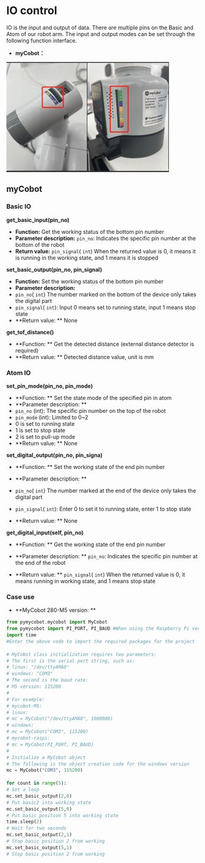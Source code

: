 # IO control
IO is the input and output of data. There are multiple pins on the Basic and Atom of our robot arm. The input and output modes can be set through the following function interface.

* **myCobot：**

<img src="../../../resource\3-FunctionsAndApplications\6.developmentGuide\python\io/mycobotIO.jpg" style="zoom: 67%;" />

## myCobot

### Basic IO

**get_basic_input(pin_no)**

- **Function:** Get the working status of the bottom pin number
- **Parameter description:** `pin_no`: Indicates the specific pin number at the bottom of the robot
- **Return value:** `pin_signal`( `int`) When the returned value is 0, it means it is running in the working state, and 1 means it is stopped

**set_basic_output(pin_no, pin_signal)**

- **Function:** Set the working status of the bottom pin number
- **Parameter description:**
- `pin_no`( `int`) The number marked on the bottom of the device only takes the digital part
- `pin_signal`( `int`): Input 0 means set to running state, input 1 means stop state
- **Return value: ** None

**get_tof_distance()**

- **Function: ** Get the detected distance (external distance detector is required)
- **Return value: ** Detected distance value, unit is mm

### Atom IO

**set_pin_mode(pin_no, pin_mode)**

- **Function: ** Set the state mode of the specified pin in atom
- **Parameter description: **
- `pin_no` (int): The specific pin number on the top of the robot
- `pin_mode` (int): Limited to 0~2
- 0 is set to running state
- 1 is set to stop state
- 2 is set to pull-up mode
- **Return value: ** None

**set_digital_output(pin_no, pin_signa)**

- **Function: ** Set the working state of the end pin number

- **Parameter description: **
- `pin_no`( `int`) The number marked at the end of the device only takes the digital part
- `pin_signal`( `int`): Enter 0 to set it to running state, enter 1 to stop state

- **Return value: ** None

**get_digital_input(self, pin_no)**

- **Function: ** Get the working state of the end pin number

- **Parameter description: ** `pin_no`: Indicates the specific pin number at the end of the robot

- **Return value: ** `pin_signal`( `int`) When the returned value is 0, it means running in working state, and 1 means stop state

### Case use

* **MyCobot 280-M5 version: **

```python
from pymycobot.mycobot import MyCobot
from pymycobot import PI_PORT, PI_BAUD #When using the Raspberry Pi version of mycobot, you can reference these two variables to initialize MyCobot
import time
#Enter the above code to import the required packages for the project

# MyCobot class initialization requires two parameters:
# The first is the serial port string, such as:
# linux: "/dev/ttyAMA0"
# windows: "COM3"
# The second is the baud rate:
# M5 version: 115200
#
# For example:
# mycobot-M5:
# linux:
# mc = MyCobot("/dev/ttyAMA0", 1000000)
# windows:
# mc = MyCobot("COM3", 115200)
# mycobot-raspi:
# mc = MyCobot(PI_PORT, PI_BAUD)
#
# Initialize a MyCobot object
# The following is the object creation code for the windows version
mc = MyCobot("COM3", 115200)

for count in range(5):
# Set a loop
mc.set_basic_output(2,0)
# Put basic2 into working state
mc.set_basic_output(5,0)
# Put basic position 5 into working state
time.sleep(2)
# Wait for two seconds
mc.set_basic_output(2,1)
# Stop basic position 2 from working
mc.set_basic_output(5,1)
# Stop basic position 2 from working
```